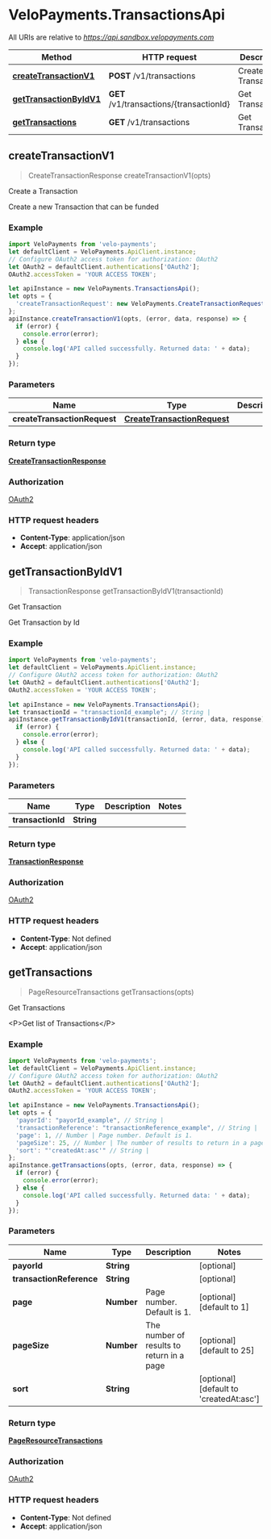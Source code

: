 # VeloPayments.TransactionsApi

All URIs are relative to *https://api.sandbox.velopayments.com*

Method | HTTP request | Description
------------- | ------------- | -------------
[**createTransactionV1**](TransactionsApi.md#createTransactionV1) | **POST** /v1/transactions | Create a Transaction
[**getTransactionByIdV1**](TransactionsApi.md#getTransactionByIdV1) | **GET** /v1/transactions/{transactionId} | Get Transaction
[**getTransactions**](TransactionsApi.md#getTransactions) | **GET** /v1/transactions | Get Transactions



## createTransactionV1

> CreateTransactionResponse createTransactionV1(opts)

Create a Transaction

Create a new Transaction that can be funded

### Example

```javascript
import VeloPayments from 'velo-payments';
let defaultClient = VeloPayments.ApiClient.instance;
// Configure OAuth2 access token for authorization: OAuth2
let OAuth2 = defaultClient.authentications['OAuth2'];
OAuth2.accessToken = 'YOUR ACCESS TOKEN';

let apiInstance = new VeloPayments.TransactionsApi();
let opts = {
  'createTransactionRequest': new VeloPayments.CreateTransactionRequest() // CreateTransactionRequest | 
};
apiInstance.createTransactionV1(opts, (error, data, response) => {
  if (error) {
    console.error(error);
  } else {
    console.log('API called successfully. Returned data: ' + data);
  }
});
```

### Parameters


Name | Type | Description  | Notes
------------- | ------------- | ------------- | -------------
 **createTransactionRequest** | [**CreateTransactionRequest**](CreateTransactionRequest.md)|  | [optional] 

### Return type

[**CreateTransactionResponse**](CreateTransactionResponse.md)

### Authorization

[OAuth2](../README.md#OAuth2)

### HTTP request headers

- **Content-Type**: application/json
- **Accept**: application/json


## getTransactionByIdV1

> TransactionResponse getTransactionByIdV1(transactionId)

Get Transaction

Get Transaction by Id

### Example

```javascript
import VeloPayments from 'velo-payments';
let defaultClient = VeloPayments.ApiClient.instance;
// Configure OAuth2 access token for authorization: OAuth2
let OAuth2 = defaultClient.authentications['OAuth2'];
OAuth2.accessToken = 'YOUR ACCESS TOKEN';

let apiInstance = new VeloPayments.TransactionsApi();
let transactionId = "transactionId_example"; // String | 
apiInstance.getTransactionByIdV1(transactionId, (error, data, response) => {
  if (error) {
    console.error(error);
  } else {
    console.log('API called successfully. Returned data: ' + data);
  }
});
```

### Parameters


Name | Type | Description  | Notes
------------- | ------------- | ------------- | -------------
 **transactionId** | **String**|  | 

### Return type

[**TransactionResponse**](TransactionResponse.md)

### Authorization

[OAuth2](../README.md#OAuth2)

### HTTP request headers

- **Content-Type**: Not defined
- **Accept**: application/json


## getTransactions

> PageResourceTransactions getTransactions(opts)

Get Transactions

&lt;P&gt;Get list of Transactions&lt;/P&gt; 

### Example

```javascript
import VeloPayments from 'velo-payments';
let defaultClient = VeloPayments.ApiClient.instance;
// Configure OAuth2 access token for authorization: OAuth2
let OAuth2 = defaultClient.authentications['OAuth2'];
OAuth2.accessToken = 'YOUR ACCESS TOKEN';

let apiInstance = new VeloPayments.TransactionsApi();
let opts = {
  'payorId': "payorId_example", // String | 
  'transactionReference': "transactionReference_example", // String | 
  'page': 1, // Number | Page number. Default is 1.
  'pageSize': 25, // Number | The number of results to return in a page
  'sort': "'createdAt:asc'" // String | 
};
apiInstance.getTransactions(opts, (error, data, response) => {
  if (error) {
    console.error(error);
  } else {
    console.log('API called successfully. Returned data: ' + data);
  }
});
```

### Parameters


Name | Type | Description  | Notes
------------- | ------------- | ------------- | -------------
 **payorId** | **String**|  | [optional] 
 **transactionReference** | **String**|  | [optional] 
 **page** | **Number**| Page number. Default is 1. | [optional] [default to 1]
 **pageSize** | **Number**| The number of results to return in a page | [optional] [default to 25]
 **sort** | **String**|  | [optional] [default to &#39;createdAt:asc&#39;]

### Return type

[**PageResourceTransactions**](PageResourceTransactions.md)

### Authorization

[OAuth2](../README.md#OAuth2)

### HTTP request headers

- **Content-Type**: Not defined
- **Accept**: application/json

